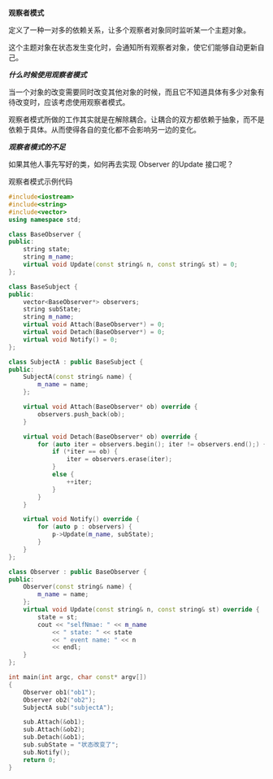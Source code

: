 
**观察者模式**

定义了一种一对多的依赖关系，让多个观察者对象同时监听某一个主题对象。

这个主题对象在状态发生变化时，会通知所有观察者对象，使它们能够自动更新自己。

***什么时候使用观察者模式***

当一个对象的改变需要同时改变其他对象的时候，而且它不知道具体有多少对象有待改变时，应该考虑使用观察者模式。

观察者模式所做的工作其实就是在解除耦合。让耦合的双方都依赖于抽象，而不是依赖于具体。从而使得各自的变化都不会影响另一边的变化。


***观察者模式的不足***

如果其他人事先写好的类，如何再去实现 Observer 的Update 接口呢？

<detials>
<summary>观察者模式示例代码</summary>

```C++
#include<iostream>
#include<string>
#include<vector>
using namespace std;

class BaseObserver {
public:
    string state;
    string m_name;
    virtual void Update(const string& n, const string& st) = 0;
};

class BaseSubject {
public:
    vector<BaseObserver*> observers;
    string subState;
    string m_name;
    virtual void Attach(BaseObserver*) = 0;
    virtual void Detach(BaseObserver*) = 0;
    virtual void Notify() = 0;
};

class SubjectA : public BaseSubject {
public:
    SubjectA(const string& name) {
        m_name = name;
    };

    virtual void Attach(BaseObserver* ob) override {
        observers.push_back(ob);
    }

    virtual void Detach(BaseObserver* ob) override {
        for (auto iter = observers.begin(); iter != observers.end();) {
            if (*iter == ob) {
                iter = observers.erase(iter);
            }
            else {
                ++iter;
            }
        }
    }

    virtual void Notify() override {
        for (auto p : observers) {
            p->Update(m_name, subState);
        }
    }
};

class Observer : public BaseObserver {
public:
    Observer(const string& name) {
        m_name = name;
    };
    virtual void Update(const string& n, const string& st) override {
        state = st;
        cout << "selfNmae: " << m_name
            << " state: " << state
            << " event name: " << n
            << endl;
    }
};

int main(int argc, char const* argv[])
{
    Observer ob1("ob1");
    Observer ob2("ob2");
    SubjectA sub("subjectA");

    sub.Attach(&ob1);
    sub.Attach(&ob2);
    sub.Detach(&ob1);
    sub.subState = "状态改变了";
    sub.Notify();
    return 0;
}
```

</detials>

